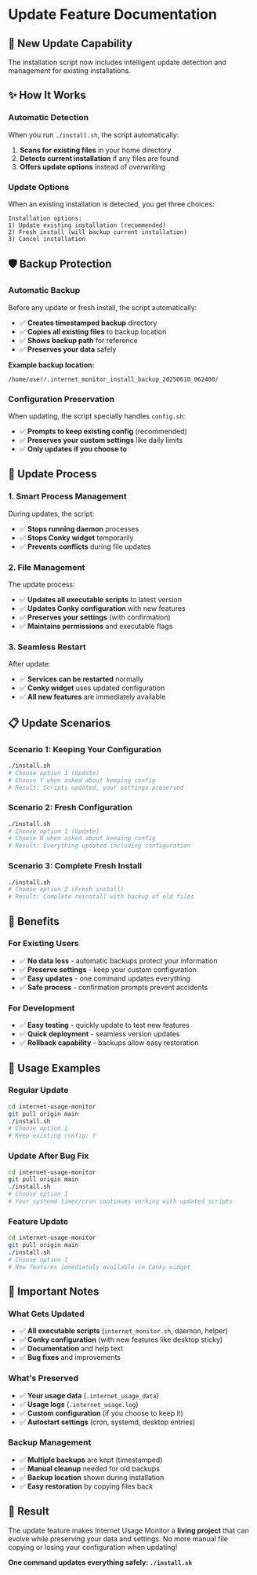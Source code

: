 # Update Feature Documentation

## 🔄 **New Update Capability**

The installation script now includes intelligent update detection and management for existing installations.

## ✨ **How It Works**

### **Automatic Detection**

When you run `./install.sh`, the script automatically:

1. **Scans for existing files** in your home directory
2. **Detects current installation** if any files are found
3. **Offers update options** instead of overwriting

### **Update Options**

When an existing installation is detected, you get three choices:

```
Installation options:
1) Update existing installation (recommended)
2) Fresh install (will backup current installation)
3) Cancel installation
```

## 🛡️ **Backup Protection**

### **Automatic Backup**

Before any update or fresh install, the script automatically:

- ✅ **Creates timestamped backup** directory
- ✅ **Copies all existing files** to backup location
- ✅ **Shows backup path** for reference
- ✅ **Preserves your data** safely

**Example backup location:**

```
/home/user/.internet_monitor_install_backup_20250610_062400/
```

### **Configuration Preservation**

When updating, the script specially handles `config.sh`:

- ✅ **Prompts to keep existing config** (recommended)
- ✅ **Preserves your custom settings** like daily limits
- ✅ **Only updates if you choose to**

## 🔧 **Update Process**

### **1. Smart Process Management**

During updates, the script:

- ✅ **Stops running daemon** processes
- ✅ **Stops Conky widget** temporarily
- ✅ **Prevents conflicts** during file updates

### **2. File Management**

The update process:

- ✅ **Updates all executable scripts** to latest version
- ✅ **Updates Conky configuration** with new features
- ✅ **Preserves your settings** (with confirmation)
- ✅ **Maintains permissions** and executable flags

### **3. Seamless Restart**

After update:

- ✅ **Services can be restarted** normally
- ✅ **Conky widget** uses updated configuration
- ✅ **All new features** are immediately available

## 📋 **Update Scenarios**

### **Scenario 1: Keeping Your Configuration**

```bash
./install.sh
# Choose option 1 (Update)
# Choose Y when asked about keeping config
# Result: Scripts updated, your settings preserved
```

### **Scenario 2: Fresh Configuration**

```bash
./install.sh
# Choose option 1 (Update)
# Choose N when asked about keeping config
# Result: Everything updated including configuration
```

### **Scenario 3: Complete Fresh Install**

```bash
./install.sh
# Choose option 2 (Fresh install)
# Result: Complete reinstall with backup of old files
```

## 🎯 **Benefits**

### **For Existing Users**

- ✅ **No data loss** - automatic backups protect your information
- ✅ **Preserve settings** - keep your custom configuration
- ✅ **Easy updates** - one command updates everything
- ✅ **Safe process** - confirmation prompts prevent accidents

### **For Development**

- ✅ **Easy testing** - quickly update to test new features
- ✅ **Quick deployment** - seamless version updates
- ✅ **Rollback capability** - backups allow easy restoration

## 🚀 **Usage Examples**

### **Regular Update**

```bash
cd internet-usage-monitor
git pull origin main
./install.sh
# Choose option 1
# Keep existing config: Y
```

### **Update After Bug Fix**

```bash
cd internet-usage-monitor
git pull origin main
./install.sh
# Choose option 1
# Your systemd timer/cron continues working with updated scripts
```

### **Feature Update**

```bash
cd internet-usage-monitor
git pull origin main
./install.sh
# Choose option 1
# New features immediately available in Conky widget
```

## 📝 **Important Notes**

### **What Gets Updated**

- ✅ **All executable scripts** (`internet_monitor.sh`, daemon, helper)
- ✅ **Conky configuration** (with new features like desktop sticky)
- ✅ **Documentation** and help text
- ✅ **Bug fixes** and improvements

### **What's Preserved**

- ✅ **Your usage data** (`.internet_usage_data`)
- ✅ **Usage logs** (`.internet_usage.log`)
- ✅ **Custom configuration** (if you choose to keep it)
- ✅ **Autostart settings** (cron, systemd, desktop entries)

### **Backup Management**

- ✅ **Multiple backups** are kept (timestamped)
- ✅ **Manual cleanup** needed for old backups
- ✅ **Backup location** shown during installation
- ✅ **Easy restoration** by copying files back

## 🎉 **Result**

The update feature makes Internet Usage Monitor a **living project** that can evolve while preserving your data and settings. No more manual file copying or losing your configuration when updating!

**One command updates everything safely: `./install.sh`**

